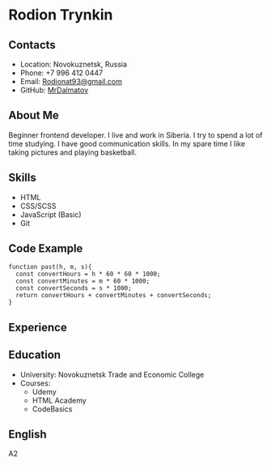 # Rodion Trynkin
## Contacts
* Location: Novokuznetsk, Russia
* Phone: +7 996 412 0447
* Email: Rodionat93@gmail.com
* GitHub: [MrDalmatov](https://github.com/MrDalmatov "GitHub")
## About Me
Beginner frontend developer. I live and work in Siberia. I try to spend a lot of time studying. I have good communication skills. In my spare time I like taking pictures and playing basketball.
## Skills
* HTML
* CSS/SCSS
* JavaScript (Basic)
* Git
## Code Example

    function past(h, m, s){
      const convertHours = h * 60 * 60 * 1000;
      const convertMinutes = m * 60 * 1000;
      const convertSeconds = s * 1000;
      return convertHours + convertMinutes + convertSeconds;
    }
## Experience
## Education
* University: Novokuznetsk Trade and Economic College
* Courses: 
    * Udemy
    * HTML Academy
    * CodeBasics
## English
A2


